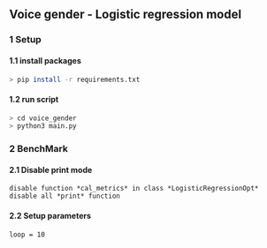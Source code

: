 ## Voice gender - Logistic regression model


### 1 Setup
#### 1.1 install packages 

```sh
> pip install -r requirements.txt
```

#### 1.2 run script

```sh
> cd voice_gender
> python3 main.py
```

### 2 BenchMark
#### 2.1 Disable print mode

    disable function *cal_metrics* in class *LogisticRegressionOpt*
    disable all *print* function
#### 2.2 Setup parameters
    loop = 10
